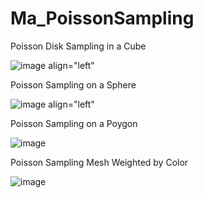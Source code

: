 # Ma_PoissonSampling

Poisson Disk Sampling in a Cube

![image align="left"](https://user-images.githubusercontent.com/93954052/230425676-9913c353-cf30-4d0e-a3f1-4850ce5d124c.png)

Poisson Sampling on a Sphere

![image align="left"](https://user-images.githubusercontent.com/93954052/230427318-887d9188-3497-4759-905c-e425a8a65a24.png)

Poisson Sampling on a Poygon

![image](https://github.com/TYongK/MA_PoissonSampling/assets/93954052/eeebca1e-6d4e-474b-90af-62b266f1411f)

Poisson Sampling Mesh Weighted by Color

![image](https://github.com/TYongK/MA_PoissonSampling/assets/93954052/96a9830d-7696-4871-beb0-7123d683a317)
